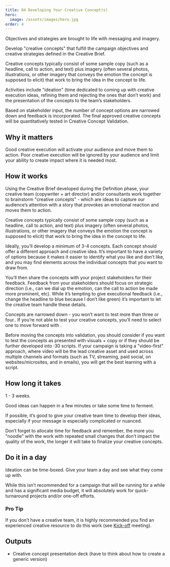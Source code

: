```yaml
---
title: 04 Developing Your Creative Concept(s)
hero:
  image: /assets/images/hero.jpg
order: 4
---
```


Objectives and strategies are brought to life with messaging and imagery.

Develop "creative concepts" that fulfill the campaign objectives and creative strategies defined in the Creative Brief.

Creative concepts typically consist of some sample copy (such as a headline, call to action, and text) plus imagery (often several photos, illustrations, or other imagery that conveys the emotion the concept is supposed to elicit) that work to bring the idea in the concept to life.

Activities include "ideation" (time dedicated to coming up with creative execution ideas, refining them and rejecting the ones that don’t work) and the presentation of the concepts to the team’s stakeholders.

Based on stakeholder input, the number of concept options are narrowed down and feedback is incorporated. The final approved creative concepts will be quantitatively tested in Creative Concept Validation.

## Why it matters

Good creative execution will activate your audience and move them to action. Poor creative execution will be ignored by your audience and limit your ability to create impact where it is needed most.

## How it works

Using the Creative Brief developed during the Definition phase, your creative team (copywriter + art director) and/or consultants work together to brainstorm "creative concepts" - which are ideas to capture our audience’s attention with a story that provokes an emotional reaction and moves them to action.

Creative concepts typically consist of some sample copy (such as a headline, call to action, and text) plus imagery (often several photos, illustrations, or other imagery that conveys the emotion the concept is supposed to elicit) that work to bring the idea in the concept to life.

Ideally, you’ll develop a minimum of 3-4 concepts. Each concept should offer a different approach and creative idea. It’s important to have a variety of options because it makes it easier to identify what you like and don’t like, and you may find elements across the individual concepts that you want to draw from.

You’ll then share the concepts with your project stakeholders for their feedback. Feedback from your stakeholders should focus on strategic direction (i.e., can we dial up the emotion, can the call to action be made more prominent, etc). While it’s tempting to give executional feedback (i.e., change the headline to blue because I don’t like green) it’s important to let the creative team handle these details.

Concepts are narrowed down - you won’t want to test more than three or four.. If you’re not able to test your creative concepts, you’ll need to select one to move forward with .

Before moving the concepts into validation, you should consider if you want to test the concepts as presented with visuals + copy or if they should be further developed into :30 scripts. If your campaign is taking a "video-first" approach, where video will be the lead creative asset and used across multiple channels and formats (such as TV, streaming, paid social, on websites/microsites, and in emails), you will get the best learning with a script.

## How long it takes

1 - 3 weeks.

Good ideas can happen in a few minutes or take some time to ferment.

If possible, it’s good to give your creative team time to develop their ideas, especially if your message is especially complicated or nuanced.

Don’t forget to allocate time for feedback and remember, the more you "noodle" with the work with repeated small changes that don’t impact the quality of the work, the longer it will take to finalize your creative concepts.

## Do it in a day

Ideation can be time-boxed. Give your team a day and see what they come up with.

While this isn’t recommended for a campaign that will be running for a while and has a significant media budget, it will absolutely work for quick-turnaround projects and/or one-off efforts.

<div class="usa-alert usa-alert--info margin-top-5">
    <div class="usa-alert__body">
        <h3 class="usa-alert__heading">Pro Tip</h3>
        <p class="usa-alert__text">
            If you don’t have a creative team, it is highly recommended you find an experienced creative resource to do this work (see <a href="{% link _playbooks/kick-off.md %}">Kick-off</a> meeting).
        </p>
    </div>
</div>

## Outputs

- Creative concept presentation deck (have to think about how to create a generic version)
